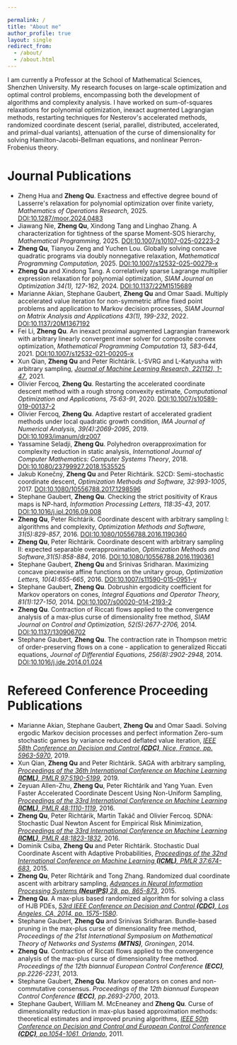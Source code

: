 ```yaml
---

permalink: /
title: "About me"
author_profile: true
layout: single
redirect_from: 
  - /about/
  - /about.html
---
```


I am currently a Professor at the School of Mathematical Sciences, Shenzhen University. My research focuses on large-scale optimization and optimal control problems, encompassing both the development of algorithms and complexity analysis. I have worked on sum-of-squares relaxations for polynomial optimization, inexact augmented Lagrangian methods, restarting techniques for Nesterov's accelerated methods, randomized coordinate descent (serial, parallel, distributed, accelerated, and primal-dual variants), attenuation of the curse of dimensionality for solving Hamilton-Jacobi-Bellman equations, and nonlinear Perron-Frobenius theory. 



Journal Publications
======
<ul>
  <li>Zheng Hua and <b>Zheng Qu</b>. Exactness and effective degree bound of Lasserre's relaxation for polynomial optimization over finite variety, <i>Mathematics of Operations Research,</i> 2025. <a href="https://doi.org/10.1287/moor.2024.0483">DOI:10.1287/moor.2024.0483</a></li>
  <li>Jiawang Nie, <b>Zheng Qu</b>, Xindong Tang and Linghao Zhang. A characterization for tightness of the sparse Moment-SOS hierarchy, <i>Mathematical Programming,</i> 2025. <a href="https://doi.org/10.1007/s10107-025-02223-2">DOI:10.1007/s10107-025-02223-2</a></li>
  <li><b>Zheng Qu</b>, Tianyou Zeng and Yuchen Lou. Globally solving concave quadratic programs via doubly nonnegative relaxation, <i>Mathematical Programming Computation,</i> 2025. <a href="https://doi.org/10.1007/s12532-025-00279-x">DOI:10.1007/s12532-025-00279-x</a></li>
  <li><b>Zheng Qu</b> and Xindong Tang. A correlatively sparse Lagrange multiplier expression relaxation for polynomial optimization, <i>SIAM Journal on Optimization 34(1), 127-162,</i> 2024. <a href="https://doi.org/10.1137/22M1515689">DOI:10.1137/22M1515689</a></li>
  <li>Marianne Akian, Stephane Gaubert, <b>Zheng Qu</b> and Omar Saadi. Multiply accelerated value iteration for non-symmetric affine fixed point problems and application to Markov decision processes, <i>SIAM Journal on Matrix Analysis and Applications 43(1), 199-232</i>, 2022. <a href="https://epubs.siam.org/doi/abs/10.1137/20M1367192">DOI:10.1137/20M1367192</a></li>
  <li>Fei Li, <b>Zheng Qu</b>. An inexact proximal augmented Lagrangian framework with arbitrary linearly convergent inner solver for composite convex optimization, <i>Mathematical Programming Computation 13, 583-644</i>, 2021. <a href="https://link.springer.com/article/10.1007%2Fs12532-021-00205-x">DOI:10.1007/s12532-021-00205-x</a></li>
  <li>Xun Qian, <b>Zheng Qu</b> and Peter Richtárik. L-SVRG and L-Katyusha with arbitrary sampling, <a href="https://jmlr.csail.mit.edu/papers/v22/20-156.html"><i>Journal of Machine Learning Research, 22(112), 1-47</i></a>, 2021.</li>
  <li>Olivier Fercoq, <b>Zheng Qu</b>.  Restarting the accelerated coordinate descent method with a rough strong convexity estimate, <i>Computational Optimization and Applications, 75:63-91</i>, 2020.  <a href="https://link.springer.com/article/10.1007/s10589-019-00137-2">DOI:10.1007/s10589-019-00137-2</a></li>
  <li>Olivier Fercoq, <b>Zheng Qu</b>. Adaptive restart of accelerated gradient methods under local quadratic growth condition, <i>IMA Journal of Numerical Analysis, 39(4):2069-2095</i>, 2019. <a href="https://academic.oup.com/imajna/article-abstract/39/4/2069/5365591?login=false">DOI:10.1093/imanum/drz007</a></li>
  <li>Yassamine Seladji, <b>Zheng Qu</b>. Polyhedron overapproximation for complexity reduction in static analysis, <i>International Journal of Computer Mathematics: Computer Systems Theory</i>, 2018. <a href="https://www.tandfonline.com/doi/abs/10.1080/23799927.2018.1535525">DOI:10.1080/23799927.2018.1535525</a></li>
  <li>Jakub Konečný, <b>Zheng Qu</b> and Peter Richtárik. S2CD: Semi-stochastic coordinate descent, <i>Optimization Methods and Software, 32:993-1005</i>, 2017. <a href="https://www.tandfonline.com/doi/full/10.1080/10556788.2017.1298596">DOI:10.1080/10556788.2017.1298596</a></li>
  <li>Stephane Gaubert, <b>Zheng Qu</b>. Checking the strict positivity of Kraus maps is NP-hard, <i>Information Processing Letters, 118:35-43</i>, 2017.  <a href="https://www.sciencedirect.com/science/article/pii/S0020019016301351?via%3Dihub">DOI:10.1016/j.ipl.2016.09.008</a></li>
  <li><b>Zheng Qu</b>, Peter Richtárik. Coordinate descent with arbitrary sampling I: algorithms and complexity, <i>Optimization Methods and Software, 31(5):829-857</i>, 2016.  <a href="http://www.tandfonline.com/doi/full/10.1080/10556788.2016.1190360">DOI:10.1080/10556788.2016.1190360</a></li>
  <li><b>Zheng Qu</b>, Peter Richtárik. Coordinate descent with arbitrary sampling II: expected separable overapproximation, <i>Optimization Methods and Software,31(5):858-884</i>, 2016. <a href="http://dx.doi.org/10.1080/10556788.2016.1190361">DOI:10.1080/10556788.2016.1190361</a></li>
  <li>Stephane Gaubert, <b>Zheng Qu</b> and Srinivas Sridharan. Maximizing concave piecewise affine functions on the unitary group, <i>Optimization Letters, 10(4):655-665</i>, 2016.  <a href="http://link.springer.com/article/10.1007/s11590-015-0951-y">DOI:10.1007/s11590-015-0951-y</a></li>
  <li>Stephane Gaubert, <b>Zheng Qu</b>. Dobrushin ergodicity coefficient for Markov operators on cones, <i>Integral Equations and Operator Theory, 81(1):127-150,</i> 2014. <a href="http://link.springer.com/article/10.1007%2Fs00020-014-2193-2">DOI:10.1007/s00020-014-2193-2</a></li>
  <li><b>Zheng Qu</b>. Contraction of Riccati flows applied to the convergence analysis of a max-plus curse of dimensionality free method, <i>SIAM Journal on Control and Optimization, 52(5):2677-2706,</i> 2014. <a href="http://epubs.siam.org/doi/abs/10.1137/130906702">DOI:10.1137/130906702</a></li>
  <li>Stephane Gaubert, <b>Zheng Qu</b>. The contraction rate in Thompson metric of order-preserving flows on a cone - application to generalized Riccati equations, <i>Journal of Differential Equations, 256(8):2902-2948,</i> 2014. <a href="http://www.sciencedirect.com/science/article/pii/S0022039614000424">DOI:10.1016/j.jde.2014.01.024</a></li>
</ul>


Refereed Conference Proceeding Publications
======
<ul>
  <li>Marianne Akian, Stephane Gaubert, <b>Zheng Qu</b> and Omar Saadi. Solving ergodic Markov decision processes and perfect information Zero-sum stochastic games by variance reduced deflated value iteration, <a href="https://ieeexplore.ieee.org/document/9029885"><i>IEEE 58th Conference on Decision and Control <b>(CDC)</b>, Nice, France,  pp. 5963-5970</i></a>, 2019.</li>
  <li>Xun Qian, <b>Zheng Qu</b> and Peter Richtárik. SAGA with arbitrary sampling, <a href="http://proceedings.mlr.press/v97/qian19a.html"><i>Proceedings of the 36th International Conference on Machine Learning <b>(ICML)</b>, PMLR 97:5190-5199</i></a>, 2019.</li>
  <li>Zeyuan Allen-Zhu, <b>Zheng Qu</b>, Peter Richtárik and Yang Yuan. Even Faster Accelerated Coordinate Descent Using Non-Uniform Sampling, <a href="http://proceedings.mlr.press/v48/allen-zhuc16.pdf"><i>Proceedings of the 33rd International Conference on Machine Learning <b>(ICML)</b>, PMLR 48:1110-1119</i></a>, 2016.</li>
  <li><b>Zheng Qu</b>, Peter Richtárik, Martin Takáč and Olivier Fercoq. SDNA: Stochastic Dual Newton Ascent for Empirical Risk Minimization, <a href="http://proceedings.mlr.press/v48/qub16.pdf"><i>Proceedings of the 33rd International Conference on Machine Learning <b>(ICML)</b>, PMLR 48:1823-1832</i></a>, 2016.</li>
  <li>Dominik Csiba, <b>Zheng Qu</b> and Peter Richtárik. Stochastic Dual Coordinate Ascent with Adaptive Probabilities, <a href="http://proceedings.mlr.press/v37/csiba15.pdf"><i>Proceedings of the 32nd International Conference on Machine Learning <b>(ICML)</b>, PMLR 37:674-683</i></a>, 2015.</li>
  <li><b>Zheng Qu</b>, Peter Richtárik and Tong Zhang. Randomized dual coordinate ascent with arbitrary sampling, <a href="https://proceedings.neurips.cc/paper/2015/file/01f78be6f7cad02658508fe4616098a9-Paper.pdf"><i>Advances in Neural Information Processing Systems <b>(NeurIPS)</b> 28, pp. 865-873</i></a>, 2015.</li>
  <li><b>Zheng Qu</b>. A max-plus based randomized algorithm for solving a class of HJB PDEs, <a href="https://ieeexplore.ieee.org/document/7039624"><i>53rd IEEE Conference on Decision and Control <b>(CDC)</b>, Los Angeles, CA, 2014, pp. 1575-1580</i></a>.</li>
  <li>Stephane Gaubert, <b>Zheng Qu</b> and Srinivas Sridharan. Bundle-based pruning in the max-plus curse of dimensionality free method, <i>Proceedings of the 21st International Symposium on Mathematical Theory of Networks and Systems <b>(MTNS)</b>, Groningen</i>, 2014.</li>
  <li><b>Zheng Qu</b>. Contraction of Riccati flows applied to the convergence analysis of the max-plus curse of dimensionality free method. <i>Proceedings of the 12th biannual European Control Conference <b>(ECC)</b>, pp.2226-2231</i>, 2013.</li>
  <li>Stephane Gaubert, <b>Zheng Qu</b>. Markov operators on cones and non-commutative consensus. <i>Proceedings of the 12th biannual European Control Conference <b>(ECC)</b>, pp.2693-2700</i>, 2013.</li>
  <li>Stephane Gaubert, William M. McEneaney and <b>Zheng Qu</b>. Curse of dimensionality reduction in max-plus based approximation methods: theoretical estimates and improved pruning algorithms, <a href="https://ieeexplore.ieee.org/document/6161386"><i>IEEE 50th Conference on Decision and Control and European Control Conference <b>(CDC)</b>, pp.1054-1061, Orlando</i></a>, 2011.</li>
</ul>
